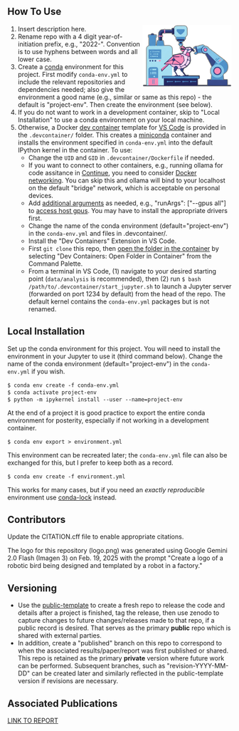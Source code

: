 How To Use
---

<img src="logo.png" align="right" width=200 />

1. Insert description here.
2. Rename repo with a 4 digit year-of-initiation prefix, e.g., "2022-". Convention is to use hyphens between words and all lower case.
3. Create a [conda](https://www.anaconda.com/) environment for this project.  First modify `conda-env.yml` to include the relevant repositories and dependencies needed; also give the environment a good name (e.g., similar or same as this repo) - the default is "project-env". Then create the environment (see below).
4. If you do not want to work in a development container, skip to "Local Installation" to use a conda environment on your local machine.
5. Otherwise, a Docker [dev container](https://code.visualstudio.com/docs/devcontainers/containers) template for [VS Code](https://code.visualstudio.com/) is provided in the `.devcontainer/` folder.  This creates a [miniconda](https://docs.anaconda.com/miniconda/) container and installs the environment specified in `conda-env.yml` into the default IPython kernel in the container. To use:
   * Change the `UID` and `GID` in `.devcontainer/Dockerfile` if needed.
   * If you want to connect to other containers, e.g., running ollama for code assitance in [Continue](https://docs.continue.dev/), you need to consider [Docker networking](https://docs.docker.com/engine/network/tutorials/standalone/). You can skip this and ollama will bind to your localhost on the default "bridge" network, which is acceptable on personal devices.
   * Add [additional arguments](https://containers.dev/implementors/json_reference/) as needed, e.g., "runArgs": ["--gpus all"] to [access host gpus](https://stackoverflow.com/questions/25185405/using-gpu-from-a-docker-container). You may have to install the appropriate drivers first.
   * Change the name of the conda environment (default="project-env") in the `conda-env.yml` and files in .devcontainer/.
   * Install the "Dev Containers" Extension in VS Code.
   * First `git clone` this repo, then [open the folder in the container](https://code.visualstudio.com/docs/devcontainers/containers#_quick-start-open-an-existing-folder-in-a-container) by selecting "Dev Containers: Open Folder in Container" from the Command Palette.
   * From a terminal in VS Code, (1) navigate to your desired starting point (`data/analysis` is recommended), then (2) run `$ bash /path/to/.devcontainer/start_jupyter.sh` to launch a Jupyter server (forwarded on port 1234 by default) from the head of the repo.  The default kernel contains the `conda-env.yml` packages but is not renamed.

Local Installation
---
Set up the conda environment for this project. You will need to install the environment in your Jupyter to use it (third command below). Change the name of the conda environment (default="project-env") in the `conda-env.yml` if you wish.
```code
$ conda env create -f conda-env.yml
$ conda activate project-env
$ python -m ipykernel install --user --name=project-env
```

At the end of a project it is good practice to export the entire conda environment for posterity, especially if not working in a development container.
```code
$ conda env export > environment.yml
```

This environment can be recreated later; the `conda-env.yml` file can also be exchanged for this, but I prefer to keep both as a record.
```code
$ conda env create -f environment.yml
```

This works for many cases, but if you need an *exactly reproducible* environment use [conda-lock](https://github.com/conda/conda-lock) instead.

Contributors
---
Update the CITATION.cff file to enable appropriate citations.  

The logo for this repository (logo.png) was generated using Google Gemini 2.0 Flash (Imagen 3) on Feb. 19, 2025 with the prompt "Create a logo of a robotic bird being designed and templated by a robot in a factory."

Versioning
---
* Use the [public-template](https://github.com/mahynski/public-template) to create a fresh repo to release the code and details after a project is finished, tag the release, then use zenodo to capture changes to future changes/releases made to that repo, if a public record is desired. That serves as the primary **public** repo which is shared with external parties.
* In addition, create a "published" branch on this repo to correspond to when the associated results/paper/report was first published or shared. This repo is retained as the primary **private** version where future work can be performed. Subsequent branches, such as "revision-YYYY-MM-DD" can be created later and similarly reflected in the public-template version if revisions are necessary. 

Associated Publications
---
[LINK TO REPORT]()
